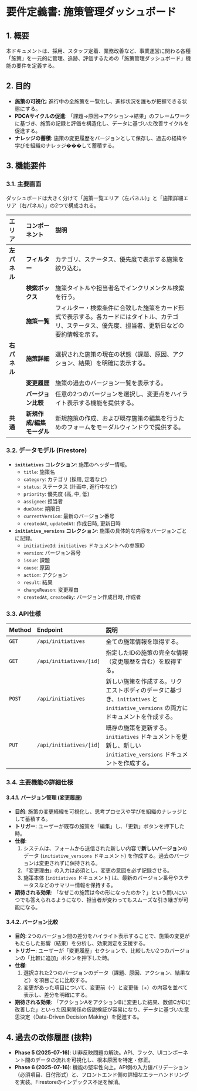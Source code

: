 # 要件定義書: 施策管理ダッシュボード

## 1. 概要

本ドキュメントは、採用、スタッフ定着、業務改善など、事業運営に関わる各種「施策」を一元的に管理、追跡、評価するための「施策管理ダッシュボード」機能の要件を定義する。

## 2. 目的

-   **施策の可視化**: 進行中の全施策を一覧化し、進捗状況を誰もが把握できる状態にする。
-   **PDCAサイクルの促進**: 「課題→原因→アクション→結果」のフレームワークに基づき、施策の記録と評価を構造化し、データに基づいた改善サイクルを促進する。
-   **ナレッジの蓄積**: 施策の変更履歴をバージョンとして保存し、過去の経緯や学びを組織のナレッジ���して蓄積する。

## 3. 機能要件

### 3.1. 主要画面

ダッシュボードは大きく分けて「施策一覧エリア（左パネル）」と「施策詳細エリア（右パネル）」の2つで構成される。

| エリア | コンポーネント | 説明 |
| :--- | :--- | :--- |
| **左パネル** | **フィルター** | カテゴリ、ステータス、優先度で表示する施策を絞り込む。 |
| | **検索ボックス** | 施策タイトルや担当者名でインクリメンタル検索を行う。 |
| | **施策一覧** | フィルター・検索条件に合致した施策をカード形式で表示する。各カードにはタイトル、カテゴリ、ステータス、優先度、担当者、更新日などの要約情報を示す。 |
| **右パネル** | **施策詳細** | 選択された施策の現在の状態（課題、原因、アクション、結果）を明確に表示する。 |
| | **変更履歴** | 施策の過去のバージョン一覧を表示する。 |
| | **バージョン比較** | 任意の2つのバージョンを選択し、変更点をハイライト表示する機能を提供する。 |
| **共通** | **新規作成/編集モーダル** | 新規施策の作成、および既存施策の編集を行うためのフォームをモーダルウィンドウで提供する。 |

### 3.2. データモデル (Firestore)

-   **`initiatives` コレクション**: 施策のヘッダー情報。
    -   `title`: 施策名
    -   `category`: カテゴリ (採用, 定着など)
    -   `status`: ステータス (計画中, 進行中など)
    -   `priority`: 優先度 (高, 中, 低)
    -   `assignee`: 担当者
    -   `dueDate`: 期限日
    -   `currentVersion`: 最新のバージョン番号
    -   `createdAt`, `updatedAt`: 作成日時, 更新日時
-   **`initiative_versions` コレクション**: 施策の具体的な内容をバージョンごとに記録。
    -   `initiativeId`: `initiatives` ドキュメントへの参照ID
    -   `version`: バージョン番号
    -   `issue`: 課題
    -   `cause`: 原因
    -   `action`: アクション
    -   `result`: 結果
    -   `changeReason`: 変更理由
    -   `createdAt`, `createdBy`: バージョン作成日時, 作成者

### 3.3. API仕様

| Method | Endpoint | 説明 |
| :--- | :--- | :--- |
| `GET` | `/api/initiatives` | 全ての施策情報を取得する。 |
| `GET` | `/api/initiatives/[id]` | 指定したIDの施策の完全な情報（変更履歴を含む）を取得する。 |
| `POST` | `/api/initiatives` | 新しい施策を作成する。リクエストボディのデータに基づき、`initiatives` と `initiative_versions` の両方にドキュメントを作成する。 |
| `PUT` | `/api/initiatives/[id]` | 既存の施策を更新する。`initiatives` ドキュメントを更新し、新しい `initiative_versions` ドキュメントを作成する。 |

### 3.4. 主要機能の詳細仕様

#### 3.4.1. バージョン管理 (変更履歴)

-   **目的**: 施策の変更経緯を可視化し、思考プロセスや学びを組織のナレッジとして蓄積する。
-   **トリガー**: ユーザーが既存の施策を「編集」し、「更新」ボタンを押下した時。
-   **仕様**:
    1.  システムは、フォームから送信された新しい内容で**新しいバージョン**のデータ (`initiative_versions` ドキュメント) を作成する。過去のバージョンは変更されずに保持される。
    2.  「変更理由」の入力は必須とし、変更の意図を必ず記録させる。
    3.  施策本体 (`initiatives` ドキュメント) は、最新のバージョン番号やステータスなどのサマリー情報を保持する。
-   **期待される効果**: 「なぜこの施策は今の形になったのか？」という問いにいつでも答えられるようになり、担当者が変わってもスムーズな引き継ぎが可能になる。

#### 3.4.2. バージョン比較

-   **目的**: 2つのバージョン間の差分をハイライト表示することで、施策の変更がもたらした影響（結果）を分析し、効果測定を支援する。
-   **トリガー**: ユーザーが「変更履歴」セクションで、比較したい2つのバージョンの「比較に追加」ボタンを押下した時。
-   **仕様**:
    1.  選択された2つのバージョンのデータ（課題、原因、アクション、結果など）を項目ごとに比較する。
    2.  変更があった項目について、変更前（-）と変更後（+）の内容を並べて表示し、差分を明確にする。
-   **期待される効果**: 「アクションAをアクションBに変更した結果、数値CがDに改善した」といった因果関係の仮説検証が容易になり、データに基づいた意思決定（Data-Driven Decision Making）を促進する。

## 4. 過去の改修履歴 (抜粋)

-   **Phase 5 (2025-07-16)**: UI非反映問題の解決。API、フック、UIコンポーネント間のデータの流れを可視化し、根本原因を特定・修正。
-   **Phase 6 (2025-07-16)**: 機能の堅牢性向上。API側の入力値バリデーション（必須項目、日付形式）と、フロントエンド側の詳細なエラーハンドリングを実装。Firestoreのインデックス不足を解消。
